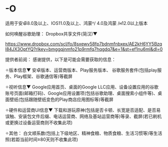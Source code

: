 # -O
适用于安卓8.0及以上、IOS11.0及以上、鸿蒙ᴬ/ 4.0及鸿蒙 /ʜ12.0以上版本

如何唤醒谷歌助理：
Dropbox共享文件(简汉)▼

https://www.dropbox.com/scl/fo/8sxewv58fp7bdnmfnbxex/AE2kH6YY5Bzql84JX3OptYQ?rlkey=bmggqjnmfo21p9rmfq7hqgdq7&e=1&st=ef1nu6ml&dl=0

提供者前阅：
感谢提供，以下是可能会需要获取的信息：

✧版本信息▼
        安卓版本、运营商版本、Play服务版本、
谷歌服务套件(包括play服务、Play框架、谷歌通信等)等截屏

✧视听信息▼
        Google应用首页、桌面的Google LLC应用、设备设置应用的谷歌账号页面(邮箱打码)、Google应用设置项(包括谷歌助理、桌面搜索小组件等)、桌面壁纸(包括跟随壁纸变色的Play商店应用图标等)等截屏

✧硬件和运营商UI信息▼
        下载和游玩原神(包括是否卡顿、长宽是否适配、是否易误触、安装包文件后缀、电话运营商、网络及基站运营商等)等录、截屏(若已刷机或更换过设备运营商则不收集此项)

✧其他：
        白文顺系数(包括上下级地区、精神食粮、物质食粮、生活习惯等)等生活照(若距当前时间≥80天则不收集此项)
